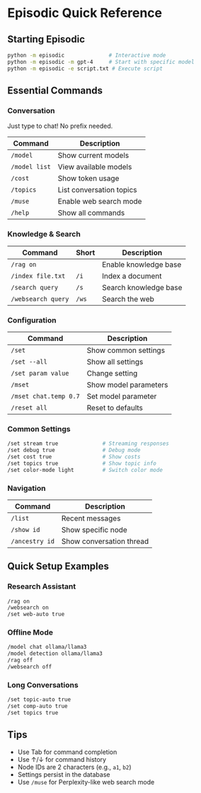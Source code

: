 # Episodic Quick Reference

## Starting Episodic
```bash
python -m episodic              # Interactive mode
python -m episodic -m gpt-4     # Start with specific model
python -m episodic -e script.txt # Execute script
```

## Essential Commands

### Conversation
Just type to chat! No prefix needed.

| Command | Description |
|---------|-------------|
| `/model` | Show current models |
| `/model list` | View available models |
| `/cost` | Show token usage |
| `/topics` | List conversation topics |
| `/muse` | Enable web search mode |
| `/help` | Show all commands |

### Knowledge & Search
| Command | Short | Description |
|---------|-------|-------------|
| `/rag on` | | Enable knowledge base |
| `/index file.txt` | `/i` | Index a document |
| `/search query` | `/s` | Search knowledge base |
| `/websearch query` | `/ws` | Search the web |

### Configuration
| Command | Description |
|---------|-------------|
| `/set` | Show common settings |
| `/set --all` | Show all settings |
| `/set param value` | Change setting |
| `/mset` | Show model parameters |
| `/mset chat.temp 0.7` | Set model parameter |
| `/reset all` | Reset to defaults |

### Common Settings
```bash
/set stream true              # Streaming responses
/set debug true               # Debug mode
/set cost true                # Show costs
/set topics true              # Show topic info
/set color-mode light         # Switch color mode
```

### Navigation
| Command | Description |
|---------|-------------|
| `/list` | Recent messages |
| `/show id` | Show specific node |
| `/ancestry id` | Show conversation thread |

## Quick Setup Examples

### Research Assistant
```bash
/rag on
/websearch on
/set web-auto true
```

### Offline Mode
```bash
/model chat ollama/llama3
/model detection ollama/llama3
/rag off
/websearch off
```

### Long Conversations
```bash
/set topic-auto true
/set comp-auto true
/set topics true
```

## Tips
- Use Tab for command completion
- Use ↑/↓ for command history
- Node IDs are 2 characters (e.g., `a1`, `b2`)
- Settings persist in the database
- Use `/muse` for Perplexity-like web search mode